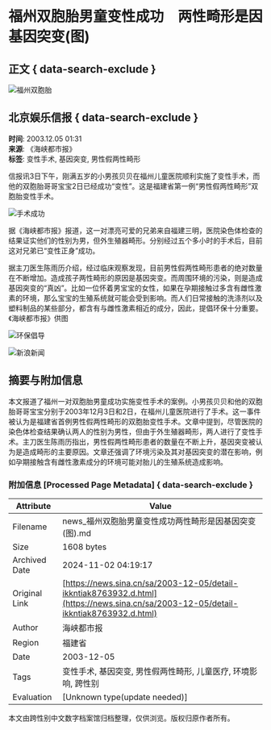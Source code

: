 # 福州双胞胎男童变性成功　两性畸形是因基因突变(图)

## 正文 { data-search-exclude }


![福州双胞胎](https://n.sinaimg.cn/sinacn/20170105/4be5-fxzkssy0684344.jpg)

## 北京娱乐信报 { data-search-exclude }

**时间**: 2003.12.05 01:31  
**来源**: 《海峡都市报》  
**标签**: 变性手术, 基因突变, 男性假两性畸形

信报讯3日下午，刚满五岁的小男孩贝贝在福州儿童医院顺利实施了变性手术，而他的双胞胎哥哥宝宝2日已经成功“变性”。这是福建省第一例“男性假两性畸形”双胞胎变性手术。

![手术成功](http://image2.sina.com.cn/dy/c/2003-12-05/1070558887_xJai05.jpg)

据《海峡都市报》报道，这一对漂亮可爱的兄弟来自福建三明，医院染色体检查的结果证实他们的性别为男，但外生殖器畸形。分别经过五个多小时的手术后，目前这对兄弟已“变性正身”成功。 

据主刀医生陈雨历介绍，经过临床观察发现，目前男性假两性畸形患者的绝对数量在不断增加。造成孩子两性畸形的原因是基因突变。而周围环境的污染，则是造成基因突变的“真凶”。比如一位怀着男宝宝的女性，如果在孕期接触过多含有雌性激素的环境，那么宝宝的生殖系统就可能会受到影响。而人们日常接触的洗涤剂以及塑料制品的某些部分，都含有与雌性激素相近的成分，因此，提倡环保十分重要。《海峡都市报》供图 

![环保倡导](https://n.sinaimg.cn/default/2fb77759/20151125/320X320.png)

![新浪新闻](https://n.sinaimg.cn/default/80905340/20200331/sinalogo.png)

## 摘要与附加信息

<!-- tcd_abstract -->
本文报道了福州一对双胞胎男童成功实施变性手术的案例。小男孩贝贝和他的双胞胎哥哥宝宝分别于2003年12月3日和2日，在福州儿童医院进行了手术。这一事件被认为是福建省首例男性假两性畸形的双胞胎变性手术。文章中提到，尽管医院的染色体检查结果确认两人的性别为男性，但由于外生殖器畸形，两人进行了变性手术。主刀医生陈雨历指出，男性假两性畸形患者的数量在不断上升，基因突变被认为是造成畸形的主要原因。文章还强调了环境污染及其对基因突变的潜在影响，例如孕期接触含有雌性激素成分的环境可能对胎儿的生殖系统造成影响。
<!-- tcd_abstract_end -->

### 附加信息 [Processed Page Metadata] { data-search-exclude }

| Attribute       | Value                                  |
|-----------------|----------------------------------------|
| Filename        | news_福州双胞胎男童变性成功两性畸形是因基因突变(图).md                             |
| Size            | 1608 bytes                           |
| Archived Date   | 2024-11-02 04:19:17                             |
| Original Link   | [https://news.sina.cn/sa/2003-12-05/detail-ikkntiak8763932.d.html](https://news.sina.cn/sa/2003-12-05/detail-ikkntiak8763932.d.html)                       |
| Author          | 海峡都市报                               |
| Region          | 福建省                               |
| Date            | 2003-12-05                                 |
| Tags            | 变性手术, 基因突变, 男性假两性畸形, 儿童医疗, 环境影响, 跨性别                                 |
| Evaluation            | [Unknown type(update needed)]                                 |
<!-- tcd_table_end -->

本文由跨性别中文数字档案馆归档整理，仅供浏览。版权归原作者所有。
